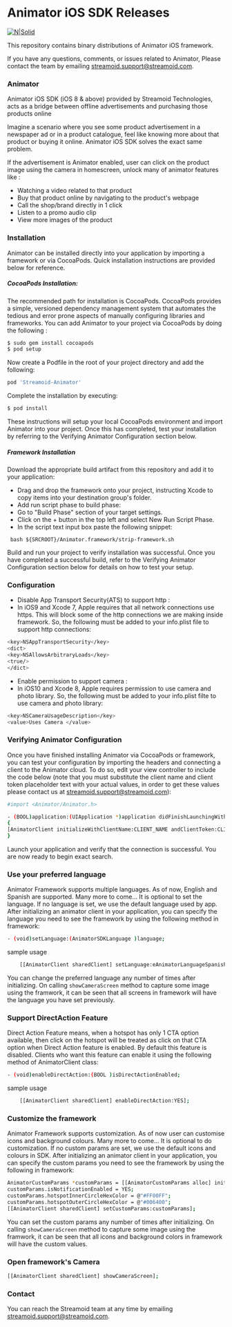# Animator iOS SDK Releases

[![N|Solid](http://www.streamoid.com/images/logo.png)](http://www.streamoid.com/)

This repository contains binary distributions of Animator iOS framework.

If you have any questions, comments, or issues related to Animator, Please contact the team by emailing streamoid.support@streamoid.com.

### Animator

Animator iOS SDK (iOS 8 & above) provided by Streamoid Technologies, acts as a bridge between offline advertisements and purchasing those products online

Imagine a scenario where you see some product advertisement in a newspaper ad or in a product catalogue, feel like knowing more about that product or buying it online. Animator iOS SDK solves the exact same problem.

If the advertisement is Animator enabled, user can click on the product image using the camera in homescreen, unlock many of animator features like : 
- Watching a video related to that product
- Buy that product online by navigating to the product's webpage
- Call the shop/brand directly in 1 click
- Listen to a promo audio clip
- View more images of the product

### Installation

Animator can be installed directly into your application by importing a framework or via CocoaPods. Quick installation instructions are provided below for reference.

##### CocoaPods Installation:

The recommended path for installation is CocoaPods. CocoaPods provides a simple, versioned dependency management system that automates the tedious and error prone aspects of manually configuring libraries and frameworks. You can add Animator to your project via CocoaPods by doing the following :

```sh
$ sudo gem install cocoapods
$ pod setup
```
Now create a Podfile in the root of your project directory and add the following:
```sh
pod 'Streamoid-Animator'
```
Complete the installation by executing:
```sh
$ pod install
```
These instructions will setup your local CocoaPods environment and import Animator into your project. Once this has completed, test your installation by referring to the Verifying Animator Configuration section below.

##### Framework Installation
Download the appropriate build artifact from this repository and add it to your application:

- Drag and drop the framework onto your project, instructing Xcode to copy items into your destination group's folder.
- Add run script phase to build phase: 
- Go to "Build Phase" section of your target settings.
- Click on the + button in the top left and select New Run Script Phase.
- In the script text input box paste the following snippet:

``` bash ${SRCROOT}/Animator.framework/strip-framework.sh```

Build and run your project to verify installation was successful. Once you have completed a successful build, refer to the Verifying Animator Configuration section below for details on how to test your setup.

### Configuration
- Disable App Transport Security(ATS) to support http : 
- In iOS9 and Xcode 7, Apple requires that all network connections use https. This will block some of the http connections we are making inside framework. So, the following must be added to your info.plist file to support http connections:
```sh 
<key>NSAppTransportSecurity</key>
<dict>
<key>NSAllowsArbitraryLoads</key>
<true/>
</dict>
```
- Enable permission to support camera : 
- In iOS10 and Xcode 8, Apple requires permission to use camera and photo library. So, the following must be added to your info.plist filte to use camera and photo library:
```sh 
<key>NSCameraUsageDescription</key>
<value>Uses Camera </value>

```

### Verifying Animator Configuration

Once you have finished installing Animator via CocoaPods or framework, you can test your configuration by importing the headers and connecting a client to the Animator cloud. To do so, edit your view controller   to include the code below (note that you must substitute the client name and client token placeholder text with your actual values, in order to get these values please contact us at streamoid.support@streamoid.com):

```sh
#import <Animator/Animator.h>

- (BOOL)application:(UIApplication *)application didFinishLaunchingWithOptions:(NSDictionary *)launchOptions
{
[AnimatorClient initializeWithClientName:CLIENT_NAME andClientToken:CLIENT_TOKEN];
}
```
Launch your application and verify that the connection is successful. You are now ready to begin exact search.

### Use your preferred language

Animator Framework supports multiple languages. As of now, English and Spanish are supported. Many more to come...
It is optional to set the language. If no language is set, we use the default language used by app.
After initializing an animator client in your application, you can specify the language you need to see the framework by using the following method in framework:

```sh
- (void)setLanguage:(AnimatorSDKLanguage )language;
```
sample usage
```sh
    [[AnimatorClient sharedClient] setLanguage:eAnimatorLanguageSpanish];
```

You can change the preferred language any number of times after initializing. On calling `showCameraScreen` method to capture some image using the framwork, it can be seen that all screens in framework will have the language you have set previously.

### Support DirectAction Feature 

Direct Action Feature means, when a hotspot has only 1 CTA option available, then click on the hotspot will be treated as click on that CTA option when Direct Action feature is enabled. By default this feature is disabled. Clients who want this feature can enable it using the following method of AnimatorClient class:
 

```sh
- (void)enableDirectAction:(BOOL )isDirectActionEnabled;
```
sample usage
```sh
    [[AnimatorClient sharedClient] enableDirectAction:YES];
```

### Customize the framework

Animator Framework supports customization. As of now user can customise icons and background colours. Many more to come...
It is optional to do customization. If no custom params are set, we use the default icons and colours in SDK.
After initializing an animator client in your application, you can specify the custom params you need to see the framework by using the following in framework:

```sh
AnimatorCustomParams *customParams = [[AnimatorCustomParams alloc] init];
customParams.isNotificationEnabled = YES;
customParams.hotspotInnerCircleHexColor = @"#FF00FF";
customParams.hotspotOuterCircleHexColor = @"#006400";
[[AnimatorClient sharedClient] setCustomParams:customParams];
```
You can set the custom params any number of times after initializing. On calling `showCameraScreen` method to capture some image using the framwork, it can be seen that all icons and background colors in framework will have the custom values.

### Open framework's Camera

```sh
[[AnimatorClient sharedClient] showCameraScreen];
```

### Contact

You can reach the Streamoid team at any time by emailing streamoid.support@streamoid.com.
